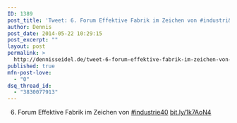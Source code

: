```yaml
---
ID: 1389
post_title: 'Tweet: 6. Forum Effektive Fabrik im Zeichen von #industri&#8230;'
author: Dennis
post_date: 2014-05-22 10:29:15
post_excerpt: ""
layout: post
permalink: >
  http://dennisseidel.de/tweet-6-forum-effektive-fabrik-im-zeichen-von-industri/
published: true
mfn-post-love:
  - "0"
dsq_thread_id:
  - "3830077913"
---
```

6. Forum Effektive Fabrik im Zeichen von <a href="http://twitter.com/search?q=%23industrie40">#industrie40</a> <a href="http://bit.ly/1k7AoN4">bit.ly/1k7AoN4</a>